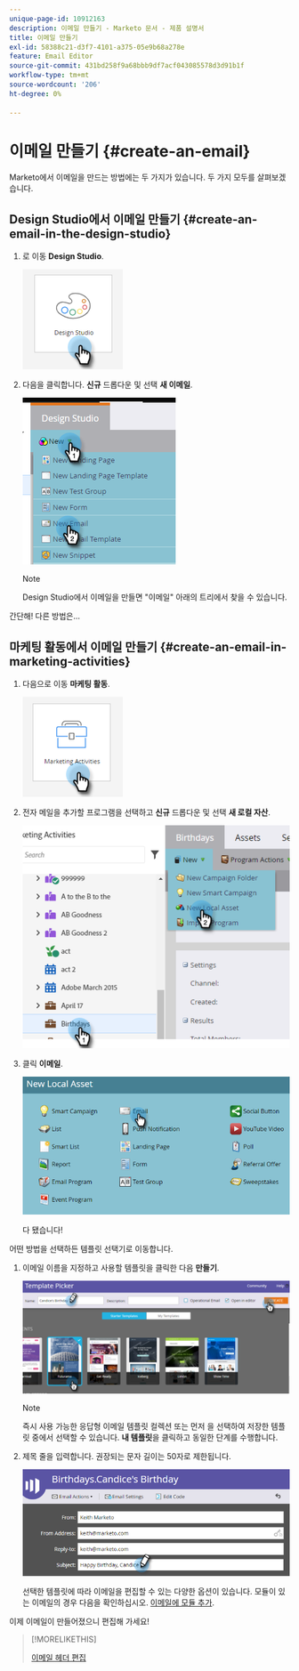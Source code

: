 ```yaml
---
unique-page-id: 10912163
description: 이메일 만들기 - Marketo 문서 - 제품 설명서
title: 이메일 만들기
exl-id: 58388c21-d3f7-4101-a375-05e9b68a278e
feature: Email Editor
source-git-commit: 431bd258f9a68bbb9df7acf043085578d3d91b1f
workflow-type: tm+mt
source-wordcount: '206'
ht-degree: 0%

---
```


# 이메일 만들기 {#create-an-email}

Marketo에서 이메일을 만드는 방법에는 두 가지가 있습니다. 두 가지 모두를 살펴보겠습니다.

## Design Studio에서 이메일 만들기 {#create-an-email-in-the-design-studio}

1. 로 이동 **Design Studio**.

   ![](assets/create-an-email-1.png)

1. 다음을 클릭합니다. **신규** 드롭다운 및 선택 **새 이메일**.

   ![](assets/create-an-email-2.png)

   >[!NOTE]
   >
   >Design Studio에서 이메일을 만들면 &quot;이메일&quot; 아래의 트리에서 찾을 수 있습니다.

간단해! 다른 방법은...

## 마케팅 활동에서 이메일 만들기 {#create-an-email-in-marketing-activities}

1. 다음으로 이동 **마케팅 활동**.

   ![](assets/create-an-email-3.png)

1. 전자 메일을 추가할 프로그램을 선택하고 **신규** 드롭다운 및 선택 **새 로컬 자산**.

   ![](assets/create-an-email-4.png)

1. 클릭 **이메일**.

   ![](assets/create-an-email-5.png)

   다 됐습니다!

어떤 방법을 선택하든 템플릿 선택기로 이동합니다.

1. 이메일 이름을 지정하고 사용할 템플릿을 클릭한 다음 **만들기**.

   ![](assets/create-an-email-6.png)

   >[!NOTE]
   >
   >즉시 사용 가능한 응답형 이메일 템플릿 컬렉션 또는 먼저 을 선택하여 저장한 템플릿 중에서 선택할 수 있습니다. **내 템플릿**&#x200B;을 클릭하고 동일한 단계를 수행합니다.

1. 제목 줄을 입력합니다. 권장되는 문자 길이는 50자로 제한됩니다.

   ![](assets/create-an-email-7.png)

   선택한 템플릿에 따라 이메일을 편집할 수 있는 다양한 옵션이 있습니다. 모듈이 있는 이메일의 경우 다음을 확인하십시오. [이메일에 모듈 추가](/help/marketo/product-docs/email-marketing/general/email-editor-2/add-modules-to-your-email.md).

이제 이메일이 만들어졌으니 편집해 가세요!

>[!MORELIKETHIS]
>
>[이메일 헤더 편집](/help/marketo/product-docs/email-marketing/general/creating-an-email/edit-your-email-header.md)
